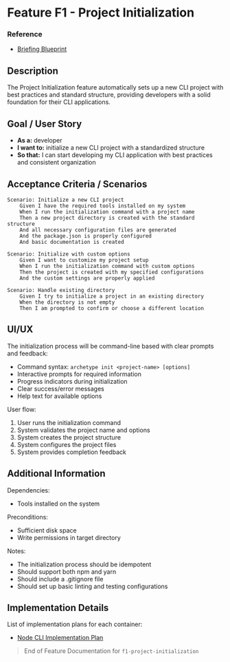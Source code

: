 # Feature F1 - Project Initialization

### Reference

- [Briefing Blueprint](/docs/briefing.blueprint.md)

## Description

The Project Initialization feature automatically sets up a new CLI project with best practices and standard structure, providing developers with a solid foundation for their CLI applications.

## Goal / User Story

- **As a:** developer
- **I want to:** initialize a new CLI project with a standardized structure
- **So that:** I can start developing my CLI application with best practices and consistent organization

## Acceptance Criteria / Scenarios

```gherkin
Scenario: Initialize a new CLI project
    Given I have the required tools installed on my system
    When I run the initialization command with a project name
    Then a new project directory is created with the standard structure
    And all necessary configuration files are generated
    And the package.json is properly configured
    And basic documentation is created

Scenario: Initialize with custom options
    Given I want to customize my project setup
    When I run the initialization command with custom options
    Then the project is created with my specified configurations
    And the custom settings are properly applied

Scenario: Handle existing directory
    Given I try to initialize a project in an existing directory
    When the directory is not empty
    Then I am prompted to confirm or choose a different location
```

## UI/UX

The initialization process will be command-line based with clear prompts and feedback:

- Command syntax: `archetype init <project-name> [options]`
- Interactive prompts for required information
- Progress indicators during initialization
- Clear success/error messages
- Help text for available options

User flow:
1. User runs the initialization command
2. System validates the project name and options
3. System creates the project structure
4. System configures the project files
5. System provides completion feedback

## Additional Information

Dependencies:
- Tools installed on the system

Preconditions:
- Sufficient disk space
- Write permissions in target directory

Notes:
- The initialization process should be idempotent
- Should support both npm and yarn
- Should include a .gitignore file
- Should set up basic linting and testing configurations

## Implementation Details

List of implementation plans for each container:
- [Node CLI Implementation Plan](/containers/c1-node-cli/docs/f1/f1-project-initialization.plan.md)

> End of Feature Documentation for `f1-project-initialization` 